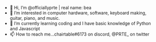 - 👋 Hi, I’m @officiallyprte | real name: bea
- 👀 I’m interested in computer hardware, software, keyboard making, guitar, piano, and music.
- 🌱 I’m currently learning coding and I have basic knowledge of Python and Javascript
- 📫 How to reach me...chairtable#6173 on discord, @PRTE_ on twitter

<!---
officiallyprte/officiallyprte is a ✨ special ✨ repository because its `README.md` (this file) appears on your GitHub profile.
You can click the Preview link to take a look at your changes.
--->
